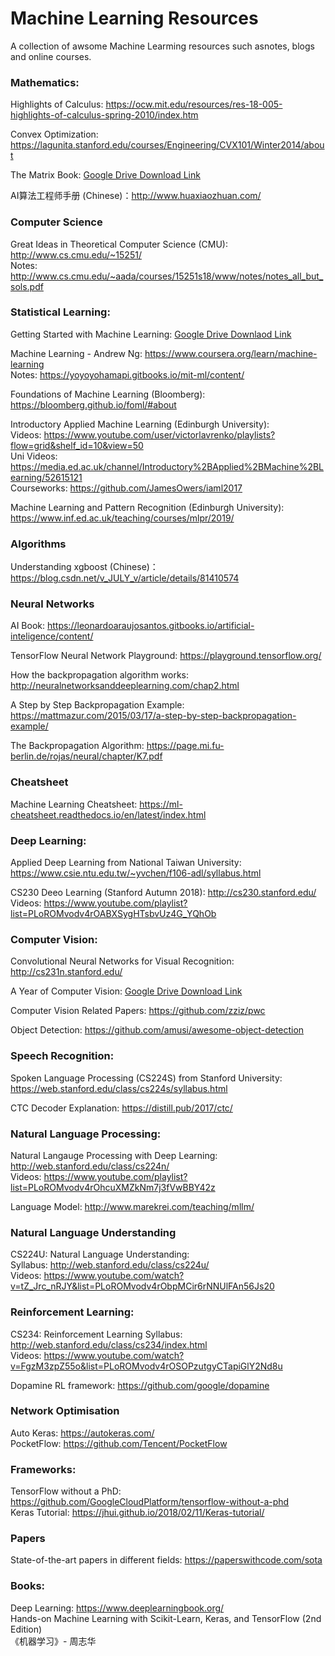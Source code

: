 # Machine Learning Resources  
A collection of awsome Machine Learming resources such asnotes, blogs and online courses.  

### Mathematics:
Highlights of Calculus:
https://ocw.mit.edu/resources/res-18-005-highlights-of-calculus-spring-2010/index.htm

Convex Optimization:
https://lagunita.stanford.edu/courses/Engineering/CVX101/Winter2014/about

The Matrix Book:
[Google Drive Download Link](https://drive.google.com/file/d/1MVdWudAUxbcc0bByyr79R9QpiLysnLk0/view?usp=sharing)

AI算法工程师手册 (Chinese)：http://www.huaxiaozhuan.com/    

### Computer Science  
Great Ideas in Theoretical Computer Science (CMU): http://www.cs.cmu.edu/~15251/  
Notes: http://www.cs.cmu.edu/~aada/courses/15251s18/www/notes/notes_all_but_sols.pdf  

### Statistical Learning:  
Getting Started with Machine Learning: [Google Drive Downlaod Link](https://drive.google.com/file/d/1XcYbj0YJlVTHO1ZXyVqvaHbptrmiXic8/view?usp=sharing)  

Machine Learning - Andrew Ng: https://www.coursera.org/learn/machine-learning     
Notes: https://yoyoyohamapi.gitbooks.io/mit-ml/content/  

Foundations of Machine Learning (Bloomberg): https://bloomberg.github.io/foml/#about  

Introductory Applied Machine Learning (Edinburgh University):  
Videos: https://www.youtube.com/user/victorlavrenko/playlists?flow=grid&shelf_id=10&view=50   
Uni Videos: https://media.ed.ac.uk/channel/Introductory%2BApplied%2BMachine%2BLearning/52615121    
Courseworks: https://github.com/JamesOwers/iaml2017  

Machine Learning and Pattern Recognition (Edinburgh University): https://www.inf.ed.ac.uk/teaching/courses/mlpr/2019/

### Algorithms  
Understanding xgboost (Chinese)： https://blog.csdn.net/v_JULY_v/article/details/81410574  

### Neural Networks  
AI Book: https://leonardoaraujosantos.gitbooks.io/artificial-inteligence/content/    

TensorFlow Neural Network Playground: https://playground.tensorflow.org/    

How the backpropagation algorithm works: http://neuralnetworksanddeeplearning.com/chap2.html   

A Step by Step Backpropagation Example: https://mattmazur.com/2015/03/17/a-step-by-step-backpropagation-example/    

The Backpropagation Algorithm: https://page.mi.fu-berlin.de/rojas/neural/chapter/K7.pdf    

### Cheatsheet    
Machine Learning Cheatsheet: https://ml-cheatsheet.readthedocs.io/en/latest/index.html    

### Deep Learning:  
Applied Deep Learning from National Taiwan University: https://www.csie.ntu.edu.tw/~yvchen/f106-adl/syllabus.html   

CS230 Deeo Learning (Stanford Autumn 2018): http://cs230.stanford.edu/    
Videos: https://www.youtube.com/playlist?list=PLoROMvodv4rOABXSygHTsbvUz4G_YQhOb    

### Computer Vision:
Convolutional Neural Networks for Visual Recognition: http://cs231n.stanford.edu/  

A Year of Computer Vision: [Google Drive Download Link](https://drive.google.com/file/d/11EHeXgOoSTMnP8A0M4qEmf3JCVDO_rdG/view?usp=sharing)  

Computer Vision Related Papers: https://github.com/zziz/pwc

Object Detection: https://github.com/amusi/awesome-object-detection    

### Speech Recognition:  
Spoken Language Processing (CS224S) from Stanford University: https://web.stanford.edu/class/cs224s/syllabus.html  

CTC Decoder Explanation: https://distill.pub/2017/ctc/  

### Natural Language Processing:  
Natural Langauge Processing with Deep Learning:  
http://web.stanford.edu/class/cs224n/      
Videos: https://www.youtube.com/playlist?list=PLoROMvodv4rOhcuXMZkNm7j3fVwBBY42z    

Language Model: http://www.marekrei.com/teaching/mllm/  

### Natural Language Understanding    
CS224U: Natural Language Understanding:    
Syllabus: http://web.stanford.edu/class/cs224u/    
Videos: https://www.youtube.com/watch?v=tZ_Jrc_nRJY&list=PLoROMvodv4rObpMCir6rNNUlFAn56Js20    

### Reinforcement Learning:    
CS234: Reinforcement Learning
Syllabus: http://web.stanford.edu/class/cs234/index.html    
Videos: https://www.youtube.com/watch?v=FgzM3zpZ55o&list=PLoROMvodv4rOSOPzutgyCTapiGlY2Nd8u    

Dopamine RL framework: https://github.com/google/dopamine    

### Network Optimisation    
Auto Keras: https://autokeras.com/    
PocketFlow: https://github.com/Tencent/PocketFlow    

### Frameworks:    
TensorFlow without a PhD: https://github.com/GoogleCloudPlatform/tensorflow-without-a-phd    
Keras Tutorial: https://jhui.github.io/2018/02/11/Keras-tutorial/

### Papers
State-of-the-art papers in different fields: https://paperswithcode.com/sota    

### Books:
Deep Learning: https://www.deeplearningbook.org/    
Hands-on Machine Learning with Scikit-Learn, Keras, and TensorFlow (2nd Edition)     
《机器学习》- 周志华    


